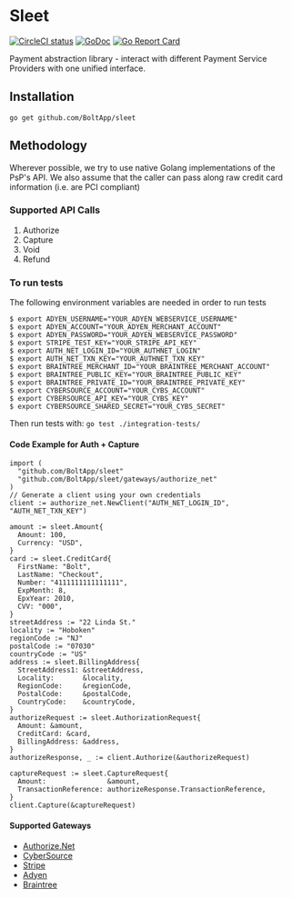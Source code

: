 # Sleet

[![CircleCI status](https://circleci.com/gh/BoltApp/sleet.png?circle-token=d60ceb64eb6ebdfd6a45a4703563c1752598db63 "CircleCI status")](https://circleci.com/gh/BoltApp/sleet)
[![GoDoc](https://godoc.org/github.com/BoltApp/sleet?status.svg)](https://pkg.go.dev/github.com/BoltApp/sleet?tab=doc)
[![Go Report Card](https://goreportcard.com/badge/github.com/BoltApp/sleet)](https://goreportcard.com/report/github.com/BoltApp/sleet)

Payment abstraction library - interact with different Payment Service Providers with one unified interface.

## Installation
`go get github.com/BoltApp/sleet`

## Methodology
Wherever possible, we try to use native Golang implementations of the PsP's API. We also assume that the caller can pass along raw credit card information (i.e. are PCI compliant) 

### Supported API Calls
1. Authorize
2. Capture
3. Void
4. Refund

### To run tests
The following environment variables are needed in order to run tests
```shell script
$ export ADYEN_USERNAME="YOUR_ADYEN_WEBSERVICE_USERNAME"
$ export ADYEN_ACCOUNT="YOUR_ADYEN_MERCHANT_ACCOUNT"
$ export ADYEN_PASSWORD="YOUR_ADYEN_WEBSERVICE_PASSWORD"
$ export STRIPE_TEST_KEY="YOUR_STRIPE_API_KEY"
$ export AUTH_NET_LOGIN_ID="YOUR_AUTHNET_LOGIN"
$ export AUTH_NET_TXN_KEY="YOUR_AUTHNET_TXN_KEY"
$ export BRAINTREE_MERCHANT_ID="YOUR_BRAINTREE_MERCHANT_ACCOUNT"
$ export BRAINTREE_PUBLIC_KEY="YOUR_BRAINTREE_PUBLIC_KEY"
$ export BRAINTREE_PRIVATE_ID="YOUR_BRAINTREE_PRIVATE_KEY"
$ export CYBERSOURCE_ACCOUNT="YOUR_CYBS_ACCOUNT"
$ export CYBERSOURCE_API_KEY="YOUR_CYBS_KEY"
$ export CYBERSOURCE_SHARED_SECRET="YOUR_CYBS_SECRET"
``` 
Then run tests with: `go test ./integration-tests/`

#### Code Example for Auth + Capture

```
import (
  "github.com/BoltApp/sleet"
  "github.com/BoltApp/sleet/gateways/authorize_net"
)
// Generate a client using your own credentials
client := authorize_net.NewClient("AUTH_NET_LOGIN_ID", "AUTH_NET_TXN_KEY")

amount := sleet.Amount{
  Amount: 100,
  Currency: "USD",
}
card := sleet.CreditCard{
  FirstName: "Bolt",
  LastName: "Checkout",
  Number: "4111111111111111",
  ExpMonth: 8,
  EpxYear: 2010,
  CVV: "000",
}
streetAddress := "22 Linda St."
locality := "Hoboken"
regionCode := "NJ"
postalCode := "07030"
countryCode := "US"
address := sleet.BillingAddress{
  StreetAddress1: &streetAddress,
  Locality:       &locality,
  RegionCode:     &regionCode,
  PostalCode:     &postalCode,
  CountryCode:    &countryCode,
}
authorizeRequest := sleet.AuthorizationRequest{
  Amount: &amount,
  CreditCard: &card,
  BillingAddress: &address,
}
authorizeResponse, _ := client.Authorize(&authorizeRequest) 

captureRequest := sleet.CaptureRequest{
  Amount:               &amount,
  TransactionReference: authorizeResponse.TransactionReference,
}
client.Capture(&captureRequest)
```

#### Supported Gateways
* [Authorize.Net](https://developer.authorize.net/api/reference/index.html#payment-transactions)
* [CyberSource](https://developer.cybersource.com/api-reference-assets/index.html#payments)
* [Stripe](https://stripe.com/docs/api)
* [Adyen](https://docs.adyen.com/classic-integration/api-integration-ecommerce)
* [Braintree](https://www.braintreepayments.com/)
